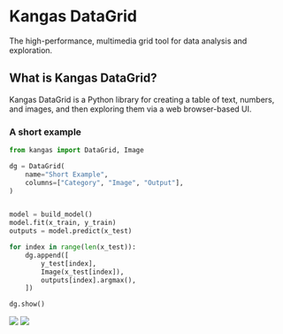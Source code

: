 # Kangas DataGrid

The high-performance, multimedia grid tool for data analysis and
exploration.

## What is Kangas DataGrid?

Kangas DataGrid is a Python library for creating a table of text, numbers,
and images, and then exploring them via a web browser-based UI.

### A short example

```python
from kangas import DataGrid, Image

dg = DataGrid(
    name="Short Example",
    columns=["Category", "Image", "Output"],
)


model = build_model()
model.fit(x_train, y_train)
outputs = model.predict(x_test)

for index in range(len(x_test)):
    dg.append([
        y_test[index],
        Image(x_test[index]),
        outputs[index].argmax(),
    ])

dg.show()
```

<img src="https://github.com/comet-ml/kangas/blob/main/imgs/short-example.png"></img>
<img src="https://github.com/comet-ml/kangas/blob/main/imgs/short-example-group-by-category.png"></img>

